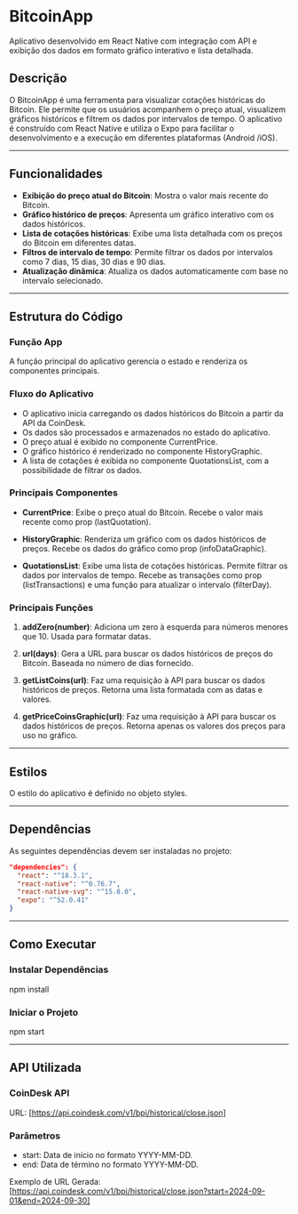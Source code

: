 # BitcoinApp

Aplicativo desenvolvido em React Native com integração com API e exibição dos dados em formato gráfico interativo e lista detalhada.

## Descrição

O BitcoinApp é uma ferramenta para visualizar cotações históricas do Bitcoin. Ele permite que os usuários acompanhem o preço atual, visualizem gráficos históricos e filtrem os dados por intervalos de tempo. O aplicativo é construído com React Native e utiliza o Expo para facilitar o desenvolvimento e a execução em diferentes plataformas (Android /iOS).

---

## Funcionalidades

- **Exibição do preço atual do Bitcoin**: Mostra o valor mais recente do Bitcoin.
- **Gráfico histórico de preços**: Apresenta um gráfico interativo com os dados históricos.
- **Lista de cotações históricas**: Exibe uma lista detalhada com os preços do Bitcoin em diferentes datas.
- **Filtros de intervalo de tempo**: Permite filtrar os dados por intervalos como 7 dias, 15 dias, 30 dias e 90 dias.
- **Atualização dinâmica**: Atualiza os dados automaticamente com base no intervalo selecionado.

---

## Estrutura do Código

### Função App

A função principal do aplicativo gerencia o estado e renderiza os componentes principais.

### Fluxo do Aplicativo

- O aplicativo inicia carregando os dados históricos do Bitcoin a partir da API da CoinDesk.
- Os dados são processados e armazenados no estado do aplicativo.
- O preço atual é exibido no componente CurrentPrice.
- O gráfico histórico é renderizado no componente HistoryGraphic.
- A lista de cotações é exibida no componente QuotationsList, com a possibilidade de filtrar os dados.

### Principais Componentes

- **CurrentPrice**:
Exibe o preço atual do Bitcoin.
Recebe o valor mais recente como prop (lastQuotation).

- **HistoryGraphic**:
Renderiza um gráfico com os dados históricos de preços.
Recebe os dados do gráfico como prop (infoDataGraphic).

- **QuotationsList**:
Exibe uma lista de cotações históricas.
Permite filtrar os dados por intervalos de tempo.
Recebe as transações como prop (listTransactions) e uma função para atualizar o intervalo (filterDay).

### Principais Funções

1. **addZero(number)**:
Adiciona um zero à esquerda para números menores que 10.
Usada para formatar datas.

2. **url(days)**:
Gera a URL para buscar os dados históricos de preços do Bitcoin.
Baseada no número de dias fornecido.

3. **getListCoins(url)**:
Faz uma requisição à API para buscar os dados históricos de preços.
Retorna uma lista formatada com as datas e valores.

4. **getPriceCoinsGraphic(url)**:
Faz uma requisição à API para buscar os dados históricos de preços.
Retorna apenas os valores dos preços para uso no gráfico.

---

## Estilos

O estilo do aplicativo é definido no objeto styles.

---

## Dependências

As seguintes dependências devem ser instaladas no projeto:

```json
"dependencies": {
  "react": "^18.3.1",
  "react-native": "^0.76.7",
  "react-native-svg": "^15.8.0",
  "expo": "^52.0.41"
}
```

---

## Como Executar

### Instalar Dependências

npm install

### Iniciar o Projeto

npm start

---

## API Utilizada

### CoinDesk API

URL: [https://api.coindesk.com/v1/bpi/historical/close.json]

### Parâmetros

- start: Data de início no formato YYYY-MM-DD.
- end: Data de término no formato YYYY-MM-DD.

Exemplo de URL Gerada:
[https://api.coindesk.com/v1/bpi/historical/close.json?start=2024-09-01&end=2024-09-30]
